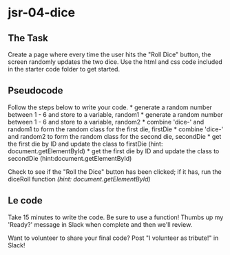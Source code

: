 # jsr-04-dice

## The Task

Create a page where every time the user hits the "Roll Dice" button, the screen randomly updates the two dice. 
Use the html and css code included in the starter code folder to get started.


## Pseudocode

Follow the steps below to write your code.
    * generate a random number between 1 - 6 and store to a variable, random1
    * generate a random number between 1 - 6 and store to a variable, random2
    * combine 'dice-' and random1 to form the random class for the first die, firstDie
    * combine 'dice-' and random2 to form the random class for the second die, secondDie
    * get the first die by ID and update the class to firstDie (hint: document.getElementById)
    * get the first die by ID and update the class to secondDie (hint:document.getElementById)

Check to see if the "Roll the Dice" button has been clicked; if it has, run the diceRoll function _(hint: document.getElementById)_

## Le code

Take 15 minutes to write the code. Be sure to use a function! Thumbs up my 'Ready?' message in Slack when complete and then we'll review.

Want to volunteer to share your final code? Post "I volunteer as tribute!" in Slack!

